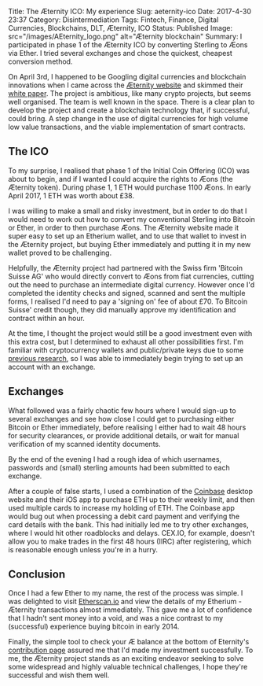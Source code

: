 Title: The Æternity ICO: My experience
Slug: aeternity-ico
Date: 2017-4-30 23:37
Category: Disintermediation
Tags: Fintech, Finance, Digital Currencies, Blockchains, DLT, Æternity, ICO
Status: Published
Image: src="/images/AEternity_logo.png" alt="Æternity blockchain"
Summary: I participated in phase 1 of the Æternity ICO by converting Sterling to Æons via Ether. I tried several exchanges and chose the quickest, cheapest conversion method.

On April 3rd, I happened to be Googling digital currencies and blockchain innovations when I came across the [Æternity website](http://www.Æternity.com) and skimmed their [white paper](https://blockchain.Æternity.com/%C3%A6ternity-blockchain-whitepaper.pdf). The project is ambitious, like many crypto projects, but seems well organised. The team is well known in the space. There is a clear plan to develop the project and create a blockchain technology that, if successful, could bring. A step change in the use of digital currencies for high volume low value transactions, and the viable implementation of smart contracts. 

## The ICO

To my surprise, I realised that phase 1 of the Initial Coin Offering (ICO) was about to begin, and if I wanted I could acquire the rights to Æons (the Æternity token). During phase 1, 1 ETH would purchase 1100 Æons. In early April 2017, 1 ETH was worth about £38.

I was willing to make a small and risky investment, but in order to do that I would need to work out how to convert my conventional Sterling into Bitcoin or Ether, in order to then purchase Æons. The Æternity website made it super easy to set up an Etherium wallet, and to use that wallet to invest in the Æternity project, but buying Ether immediately and putting it in my new wallet proved to be challenging. 

Helpfully, the Æternity project had partnered with the Swiss firm 'Bitcoin Suisse AG' who would directly convert to Æons from fiat currencies, cutting out the need to purchase an intermediate digital currency. However once I'd completed the identity checks and signed, scanned and sent the multiple forms, I realised I'd need to pay a 'signing on' fee of about £70. To Bitcoin Suisse' credit though, they did manually approve my identification and contract within an hour. 

At the time, I thought the project would still be a good investment even with this extra cost, but I determined to exhaust all other possibilities first. I'm familiar with cryptocurrency wallets and public/private keys due to some [previous research]({filename}/articles/encryption.md), so I was able to immediately begin trying to set up an account with an exchange.

## Exchanges

What followed was a fairly chaotic few hours where I would sign-up to several exchanges and see how close I could get to purchasing either Bitcoin or Ether immediately, before realising I either had to wait 48 hours for security clearances, or provide additional details, or wait for manual verification of my scanned identity documents. 

By the end of the evening I had a rough idea of which usernames, passwords and (small) sterling amounts had been submitted to each exchange. 

After a couple of false starts, I used a combination of the [Coinbase](https://www.coinbase.com) desktop website and their iOS app to purchase ETH up to their weekly limit, and then used multiple cards to increase my holding of ETH. The Coinbase app would bug out when processing a debit card payment and verifying the card details with the bank. This had initially led me to try other exchanges, where I would hit other roadblocks and delays. CEX.IO, for example, doesn't allow you to make trades in the first 48 hours (IIRC) after registering, which is reasonable enough unless you're in a hurry. 

## Conclusion

Once I had a few Ether to my name, the rest of the process was simple. I was delighted to visit [Etherscan.io](https://etherscan.io/) and view the details of my Etherium - Æternity transactions almost immediately. This gave me a lot of confidence that I hadn't sent money into a void, and was a nice contrast to my (successful) experience buying bitcoin in early 2014. 

Finally, the simple tool to check your Æ balance at the bottom of Eternity's [contribution page](https://wallet.Æternity.com) assured me that I'd made my investment successfully. To me, the Æternity project stands as an exciting endeavor seeking to solve some widespread and highly valuable technical challenges, I hope they're successful and wish them well.    

